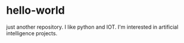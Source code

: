 # hello-world
just another repository.
I like python and IOT.
I'm interested in artificial intelligence projects.
